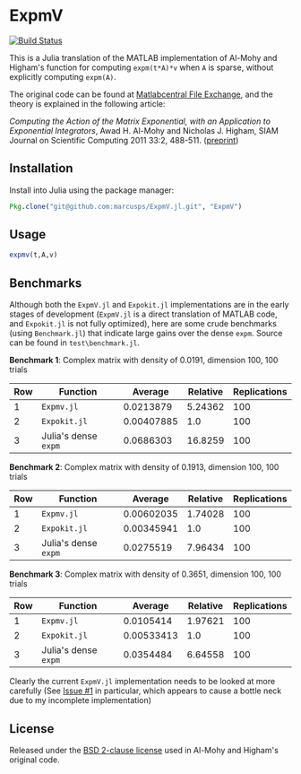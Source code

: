 # ExpmV

[![Build Status](https://travis-ci.org/marcusps/ExpmV.jl.svg?branch=master)](https://travis-ci.org/marcusps/ExpmV.jl)

This is a Julia translation of the MATLAB implementation of Al-Mohy and Higham's
function for computing `expm(t*A)*v` when `A` is sparse, without explicitly computing `expm(A)`.

The original code can be found at [Matlabcentral File Exchange](http://www.mathworks.com/matlabcentral/fileexchange/29576-matrix-exponential-times-a-vector/all_files), and the theory is explained in the following article:

*Computing the Action of the Matrix Exponential, with an Application to Exponential Integrators*, Awad H. Al-Mohy and Nicholas J. Higham, SIAM Journal on Scientific Computing 2011 33:2, 488-511. ([preprint](http://eprints.ma.man.ac.uk/1426/))

## Installation

Install into Julia using the package manager:

```julia
Pkg.clone("git@github.com:marcusps/ExpmV.jl.git", "ExpmV")
```

## Usage

```julia
expmv(t,A,v)
```

## Benchmarks

Although both the `ExpmV.jl` and `Expokit.jl` implementations are in the early stages of development (`ExpmV.jl` is a direct translation of MATLAB code, and `Expokit.jl` is not fully optimized), here are some crude benchmarks (using `Benchmark.jl`) that indicate large gains over the dense `expm`. Source can be found in `test\benchmark.jl`.

**Benchmark 1**: Complex matrix with density of 0.0191, dimension 100, 100 trials

| Row | Function             | Average     | Relative | Replications |
|-----|----------------------|-------------|----------|--------------|
| 1   | `Expmv.jl`           | 0.0213879  | 5.24362  | 100          |
| 2   | `Expokit.jl`         | 0.00407885 | 1.0      | 100          |
| 3   | Julia's dense `expm` | 0.0686303  | 16.8259  | 100          |

**Benchmark 2**: Complex matrix with density of 0.1913, dimension 100, 100 trials

| Row | Function             | Average    | Relative | Replications |
|-----|----------------------|------------|----------|--------------|
| 1   | `Expmv.jl`           | 0.00602035 | 1.74028  | 100          |
| 2   | `Expokit.jl`         | 0.00345941 | 1.0      | 100          |
| 3   | Julia's dense `expm` | 0.0275519  | 7.96434  | 100          |

**Benchmark 3**: Complex matrix with density of 0.3651, dimension 100, 100 trials

| Row | Function             | Average    | Relative | Replications |
|-----|----------------------|------------|----------|--------------|
| 1   | `Expmv.jl`           | 0.0105414  | 1.97621  | 100          |
| 2   | `Expokit.jl`         | 0.00533413 | 1.0      | 100          |
| 3   | Julia's dense `expm` | 0.0354484  | 6.64558  | 100          |

Clearly the current `ExpmV.jl` implementation needs to be looked at more carefully (See [Issue #1](https://github.com/marcusps/ExpmV.jl/issues/1) in particular, which appears to cause a bottle neck due to my incomplete implementation)

## License

Released under the [BSD 2-clause license](https://tldrlegal.com/license/bsd-2-clause-license-(freebsd)) used in Al-Mohy and  Higham's original code.


